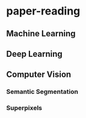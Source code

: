 # paper-reading

## Machine Learning

## Deep Learning

## Computer Vision
### Semantic Segmentation

### Superpixels
